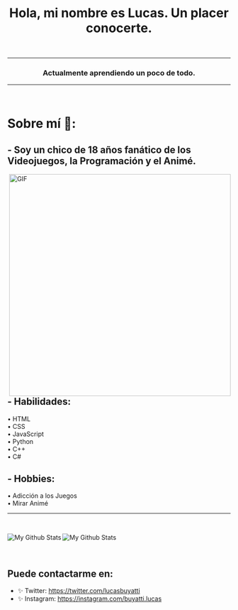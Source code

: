 <h1 align="center">Hola, mi nombre es Lucas. Un placer conocerte.</h1>
<br>
<hr>
<h3 align="center">Actualmente aprendiendo un poco de todo.</h3>
<hr>
<br>


# Sobre mí 💬:

## - Soy un chico de 18 años fanático de los Videojuegos, la Programación y el Animé.

<img hight="400" width="500" alt="GIF" align="right" src="https://github.com/Xx-Ashutosh-xX/Xx-Ashutosh-xX/blob/master/assets/1936.gif">

## - Habilidades:
•  HTML <br>
•  CSS <br>
•  JavaScript <br>
•  Python <br>
•  C++ <br>
•  C# <br>

## - Hobbies: 
•  Adicción a los Juegos <br>
•  Mirar Animé
<hr></hr> 
<br>
<p>
<img align="left" src="https://github-readme-stats.vercel.app/api?username=lucas&hide=contribs,prs&theme=buefy&show_icons=true" alt="My Github Stats">
<img align="center" src="https://github-readme-stats.vercel.app/api/top-langs/?username=lucas&layout=compact&theme=buefy" alt="My Github Stats">
</p>
<br>

## Puede contactarme en: 
* ✨ Twitter: https://twitter.com/lucasbuyatti
* ✨ Instagram: https://instagram.com/buyatti.lucas
